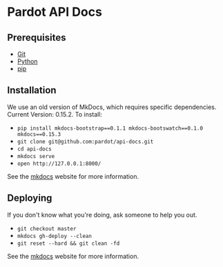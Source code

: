 # Pardot API Docs

## Prerequisites

* [Git](http://git-scm.com/)
* [Python](https://www.python.org/)
* [pip](https://pip.pypa.io/en/latest/)

## Installation
We use an old version of MkDocs, which requires specific dependencies. Current Version: 0.15.2. To install:
* `pip install mkdocs-bootstrap==0.1.1 mkdocs-bootswatch==0.1.0 mkdocs==0.15.3`
* `git clone git@github.com:pardot/api-docs.git`
* `cd api-docs`
* `mkdocs serve`
* `open http://127.0.0.1:8000/`

See the [mkdocs](http://www.mkdocs.org/#getting-started) website for more information.

## Deploying

If you don't know what you're doing, ask someone to help you out.

* `git checkout master`
* `mkdocs gh-deploy --clean`
* `git reset --hard && git clean -fd`

See the [mkdocs](http://www.mkdocs.org/user-guide/deploying-your-docs/) website for more information.
